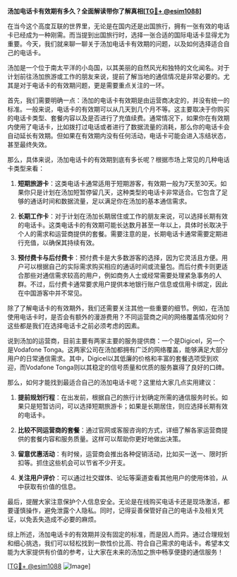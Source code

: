 **汤加电话卡有效期有多久？全面解读带你了解真相[[TG💪+ @esim1088](https://t.me/s/esim1088)]**

在当今这个高度互联的世界里，无论是在国内还是出国旅行，拥有一张有效的电话卡已经成为一种刚需。而当提到出国旅行时，选择一张合适的国际电话卡显得尤为重要。今天，我们就来聊一聊关于汤加电话卡有效期的问题，以及如何选择适合自己的电话卡。

汤加是一个位于南太平洋的小岛国，以其美丽的自然风光和独特的文化闻名。对于计划前往汤加旅游或工作的朋友来说，提前了解当地的通信情况是非常必要的。尤其是对于电话卡的有效期问题，更是需要重点关注的一环。

首先，我们需要明确一点：汤加的电话卡有效期是由运营商决定的，并没有统一的标准。一般来说，电话卡的有效期可以从几天到几个月不等。这主要取决于你购买的电话卡类型、套餐内容以及是否进行了充值续费。通常情况下，如果你在有效期内使用了电话卡，比如拨打过电话或者进行了数据流量的消耗，那么你的电话卡会自动延长有效期。但如果在有效期内没有任何活动，电话卡可能会进入冻结状态，甚至最终失效。

那么，具体来说，汤加电话卡的有效期到底有多长呢？根据市场上常见的几种电话卡类型来看：

1. **短期旅游卡**：这类电话卡通常适用于短期游客，有效期一般为7天至30天。如果你只是计划在汤加短暂停留几天，这种类型的电话卡非常适合。它包含了足够的通话时间和数据流量，足以满足你在汤加的基本通信需求。

2. **长期工作卡**：对于计划在汤加长期居住或工作的朋友来说，可以选择长期有效的电话卡。这类电话卡的有效期可能长达数月甚至一年以上，具体时长取决于个人的需求和运营商提供的套餐。需要注意的是，长期电话卡通常需要定期进行充值，以确保其持续有效。

3. **预付费卡与后付费卡**：预付费卡是大多数游客的选择，因为它灵活且方便。用户可以根据自己的实际需求购买相应的通话时间或流量包。而后付费卡则更适合那些对通信需求较高的用户，例如商务人士或经常需要处理紧急事务的人群。不过，后付费卡通常要求用户提供本地银行账户信息或信用卡绑定，因此在中国游客中并不常见。

除了了解电话卡的有效期外，我们还需要关注其他一些重要的细节。例如，在汤加使用电话卡时，是否会有额外的漫游费用？不同运营商之间的网络覆盖情况如何？这些都是我们在选择电话卡之前必须考虑的因素。

说到汤加的运营商，目前主要有两家主要的服务提供商：一个是Digicel，另一个是Vodafone Tonga。这两家公司在汤加都拥有广泛的网络覆盖，能够满足大部分用户的日常通信需求。其中，Digicel以其低廉的价格和丰富的套餐选项受到欢迎，而Vodafone Tonga则以其稳定的信号质量和优质的服务赢得了良好的口碑。

那么，如何才能找到最适合自己的汤加电话卡呢？这里给大家几点实用建议：

1. **提前规划行程**：在出发前，根据自己的旅行计划确定所需的通信服务时长。如果只是短暂访问，可以选择短期旅游卡；如果是长期居住，则应选择长期有效的电话卡。

2. **比较不同运营商的套餐**：通过官网或客服咨询的方式，详细了解各家运营商提供的套餐内容和服务质量。这样可以帮助你更好地做出决策。

3. **留意优惠活动**：有时候，运营商会推出各种促销活动，比如买一送一、限时折扣等。抓住这些机会可以节省不少开支。

4. **关注用户评价**：可以通过社交媒体、论坛等渠道查看其他用户的使用体验，从中获取有价值的信息。

最后，提醒大家注意保护个人信息安全。无论是在线购买电话卡还是现场激活，都要谨慎操作，避免泄露个人隐私。同时，记得妥善保管好自己的电话卡及相关凭证，以免丢失造成不必要的麻烦。

综上所述，汤加电话卡的有效期并没有固定的标准，而是因人而异。通过合理规划和细心挑选，我们可以轻松找到一款性价比高、符合自己需求的电话卡。希望本文能为大家提供有价值的参考，让大家在未来的汤加之旅中畅享便捷的通信服务！

[[TG💪+ @esim1088](https://t.me/s/esim1088) ![Image](https://i.postimg.cc/4NQfJmqS/Snipaste-2025-05-13-00-14-12.png)]
